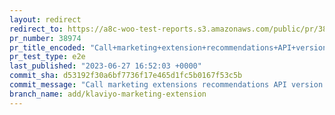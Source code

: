 ```yaml
---
layout: redirect
redirect_to: https://a8c-woo-test-reports.s3.amazonaws.com/public/pr/38974/e2e/index.html
pr_number: 38974
pr_title_encoded: "Call+marketing+extension+recommendations+API+version+1.3+and+support+Klaviyo+in+%22Installed+extensions%22+card+in+Marketing+page"
pr_test_type: e2e
last_published: "2023-06-27 16:52:03 +0000"
commit_sha: d53192f30a6bf7736f17e465d1fc5b0167f53c5b
commit_message: "Call marketing extensions recommendations API version 1.3."
branch_name: add/klaviyo-marketing-extension
---
```


